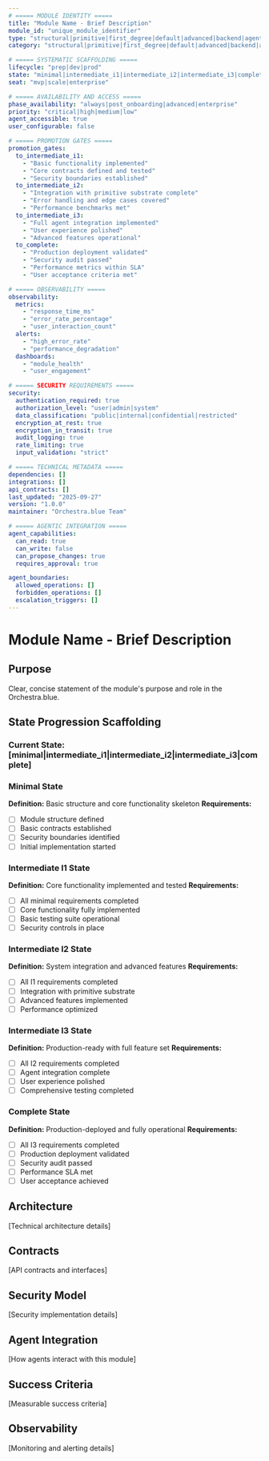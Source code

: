 ```yaml
---
# ===== MODULE IDENTITY =====
title: "Module Name - Brief Description"
module_id: "unique_module_identifier"
type: "structural|primitive|first_degree|default|advanced|backend|agentic|foundation|reference|technical"
category: "structural|primitive|first_degree|default|advanced|backend|agentic|foundation|reference|technical"

# ===== SYSTEMATIC SCAFFOLDING =====
lifecycle: "prep|dev|prod"
state: "minimal|intermediate_i1|intermediate_i2|intermediate_i3|complete"
seat: "mvp|scale|enterprise"

# ===== AVAILABILITY AND ACCESS =====
phase_availability: "always|post_onboarding|advanced|enterprise"
priority: "critical|high|medium|low"
agent_accessible: true
user_configurable: false

# ===== PROMOTION GATES =====
promotion_gates:
  to_intermediate_i1:
    - "Basic functionality implemented"
    - "Core contracts defined and tested"
    - "Security boundaries established"
  to_intermediate_i2:
    - "Integration with primitive substrate complete"
    - "Error handling and edge cases covered"
    - "Performance benchmarks met"
  to_intermediate_i3:
    - "Full agent integration implemented"
    - "User experience polished"
    - "Advanced features operational"
  to_complete:
    - "Production deployment validated"
    - "Security audit passed"
    - "Performance metrics within SLA"
    - "User acceptance criteria met"

# ===== OBSERVABILITY =====
observability:
  metrics:
    - "response_time_ms"
    - "error_rate_percentage"
    - "user_interaction_count"
  alerts:
    - "high_error_rate"
    - "performance_degradation"
  dashboards:
    - "module_health"
    - "user_engagement"

# ===== SECURITY REQUIREMENTS =====
security:
  authentication_required: true
  authorization_level: "user|admin|system"
  data_classification: "public|internal|confidential|restricted"
  encryption_at_rest: true
  encryption_in_transit: true
  audit_logging: true
  rate_limiting: true
  input_validation: "strict"

# ===== TECHNICAL METADATA =====
dependencies: []
integrations: []
api_contracts: []
last_updated: "2025-09-27"
version: "1.0.0"
maintainer: "Orchestra.blue Team"

# ===== AGENTIC INTEGRATION =====
agent_capabilities:
  can_read: true
  can_write: false
  can_propose_changes: true
  requires_approval: true

agent_boundaries:
  allowed_operations: []
  forbidden_operations: []
  escalation_triggers: []
---
```


# Module Name - Brief Description

## Purpose
Clear, concise statement of the module's purpose and role in the Orchestra.blue.

## State Progression Scaffolding

### Current State: [minimal|intermediate_i1|intermediate_i2|intermediate_i3|complete]

### Minimal State
**Definition:** Basic structure and core functionality skeleton
**Requirements:**
- [ ] Module structure defined
- [ ] Basic contracts established
- [ ] Security boundaries identified
- [ ] Initial implementation started

### Intermediate I1 State
**Definition:** Core functionality implemented and tested
**Requirements:**
- [ ] All minimal requirements completed
- [ ] Core functionality fully implemented
- [ ] Basic testing suite operational
- [ ] Security controls in place

### Intermediate I2 State
**Definition:** System integration and advanced features
**Requirements:**
- [ ] All I1 requirements completed
- [ ] Integration with primitive substrate
- [ ] Advanced features implemented
- [ ] Performance optimized

### Intermediate I3 State
**Definition:** Production-ready with full feature set
**Requirements:**
- [ ] All I2 requirements completed
- [ ] Agent integration complete
- [ ] User experience polished
- [ ] Comprehensive testing completed

### Complete State
**Definition:** Production-deployed and fully operational
**Requirements:**
- [ ] All I3 requirements completed
- [ ] Production deployment validated
- [ ] Security audit passed
- [ ] Performance SLA met
- [ ] User acceptance achieved

## Architecture
[Technical architecture details]

## Contracts
[API contracts and interfaces]

## Security Model
[Security implementation details]

## Agent Integration
[How agents interact with this module]

## Success Criteria
[Measurable success criteria]

## Observability
[Monitoring and alerting details]